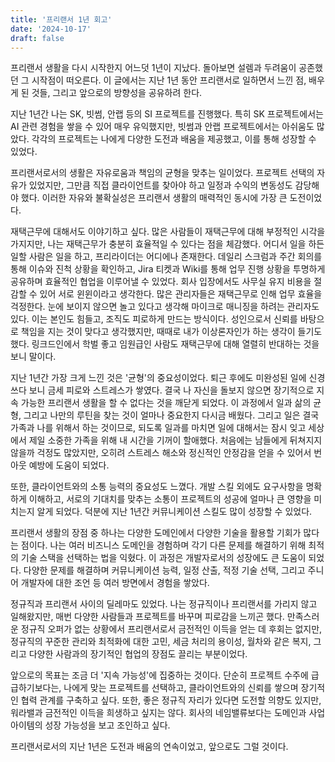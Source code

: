 ```yaml
---
title: '프리랜서 1년 회고'
date: '2024-10-17'
draft: false
---
```


프리랜서 생활을 다시 시작한지 어느덧 1년이 지났다. 돌아보면 설렘과 두려움이 공존했던 그 시작점이 떠오른다. 이 글에서는 지난 1년 동안 프리랜서로 일하면서 느낀 점, 배우게 된 것들, 그리고 앞으로의 방향성을 공유하려 한다.

지난 1년간 나는 SK, 빗썸, 안랩 등의 SI 프로젝트를 진행했다. 특히 SK 프로젝트에서는 AI 관련 경험을 쌓을 수 있어 매우 유익했지만, 빗썸과 안랩 프로젝트에서는 아쉬움도 많았다. 각각의 프로젝트는 나에게 다양한 도전과 배움을 제공했고, 이를 통해 성장할 수 있었다.

프리랜서로서의 생활은 자유로움과 책임의 균형을 맞추는 일이었다. 프로젝트 선택의 자유가 있었지만, 그만큼 직접 클라이언트를 찾아야 하고 일정과 수익의 변동성도 감당해야 했다. 이러한 자유와 불확실성은 프리랜서 생활의 매력적인 동시에 가장 큰 도전이었다.

재택근무에 대해서도 이야기하고 싶다. 많은 사람들이 재택근무에 대해 부정적인 시각을 가지지만, 나는 재택근무가 충분히 효율적일 수 있다는 점을 체감했다. 어디서 일을 하든 일할 사람은 일을 하고, 프리라이더는 어디에나 존재한다. 데일리 스크럼과 주간 회의를 통해 이슈와 진척 상황을 확인하고, Jira 티켓과 Wiki를 통해 업무 진행 상황을 투명하게 공유하며 효율적인 협업을 이루어낼 수 있었다. 회사 입장에서도 사무실 유지 비용을 절감할 수 있어 서로 윈윈이라고 생각한다. 많은 관리자들은 재택근무로 인해 업무 효율을 걱정한다. 눈에 보이지 않으면 놀고 있다고 생각해 마이크로 매니징을 하려는 관리자도 있다. 이는 본인도 힘들고, 조직도 피로하게 만드는 방식이다. 성인으로서 신뢰를 바탕으로 책임을 지는 것이 맞다고 생각했지만, 때때로 내가 이상론자인가 하는 생각이 들기도 했다. 링크드인에서 학벌 좋고 임원급인 사람도 재택근무에 대해 열렬히 반대하는 것을 보니 말이다.

지난 1년간 가장 크게 느낀 것은 '균형'의 중요성이었다. 퇴근 후에도 미완성된 일에 신경 쓰다 보니 금세 피로와 스트레스가 쌓였다. 결국 나 자신을 돌보지 않으면 장기적으로 지속 가능한 프리랜서 생활을 할 수 없다는 것을 깨닫게 되었다. 이 과정에서 일과 삶의 균형, 그리고 나만의 루틴을 찾는 것이 얼마나 중요한지 다시금 배웠다. 그리고 일은 결국 가족과 나를 위해서 하는 것이므로, 되도록 일과를 마치면 일에 대해서는 잠시 잊고 세상에서 제일 소중한 가족을 위해 내 시간을 기꺼이 할애했다. 처음에는 남들에게 뒤쳐지지 않을까 걱정도 많았지만, 오히려 스트레스 해소와 정신적인 안정감을 얻을 수 있어서 번아웃 예방에 도움이 되었다.

또한, 클라이언트와의 소통 능력의 중요성도 느꼈다. 개발 스킬 외에도 요구사항을 명확하게 이해하고, 서로의 기대치를 맞추는 소통이 프로젝트의 성공에 얼마나 큰 영향을 미치는지 알게 되었다. 덕분에 지난 1년간 커뮤니케이션 스킬도 많이 성장할 수 있었다.

프리랜서 생활의 장점 중 하나는 다양한 도메인에서 다양한 기술을 활용할 기회가 많다는 점이다. 나는 여러 비즈니스 도메인을 경험하며 각기 다른 문제를 해결하기 위해 최적의 기술 스택을 선택하는 법을 익혔다. 이 과정은 개발자로서의 성장에도 큰 도움이 되었다. 다양한 문제를 해결하며 커뮤니케이션 능력, 일정 산출, 적정 기술 선택, 그리고 주니어 개발자에 대한 조언 등 여러 방면에서 경험을 쌓았다.

정규직과 프리랜서 사이의 딜레마도 있었다. 나는 정규직이나 프리랜서를 가리지 않고 일해왔지만, 매번 다양한 사람들과 프로젝트를 바꾸며 피로감을 느끼곤 했다. 만족스러운 정규직 오퍼가 없는 상황에서 프리랜서로서 금전적인 이득을 얻는 데 후회는 없지만, 정규직의 꾸준한 관리와 최적화에 대한 고민, 세금 처리의 용이성, 월차와 같은 복지, 그리고 다양한 사람과의 장기적인 협업의 장점도 끌리는 부분이었다.

앞으로의 목표는 조금 더 '지속 가능성'에 집중하는 것이다. 단순히 프로젝트 수주에 급급하기보다는, 나에게 맞는 프로젝트를 선택하고, 클라이언트와의 신뢰를 쌓으며 장기적인 협력 관계를 구축하고 싶다. 또한, 좋은 정규직 자리가 있다면 도전할 의향도 있지만, 워라밸과 금전적인 이득을 희생하고 싶지는 않다. 회사의 네임밸류보다는 도메인과 사업 아이템의 성장 가능성을 보고 조인하고 싶다.

프리랜서로서의 지난 1년은 도전과 배움의 연속이었고, 앞으로도 그럴 것이다.
